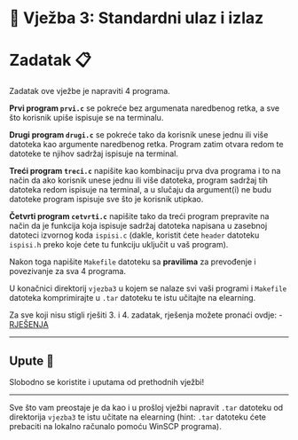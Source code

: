 # 🚀 Vježba 3: Standardni ulaz i izlaz

# Zadatak 📋

Zadatak ove vježbe je napraviti 4 programa.

<b>Prvi program `prvi.c`</b> se pokreće bez argumenata naredbenog retka, a sve što korisnik upiše ispisuje se na terminalu.

<b>Drugi program `drugi.c`</b> se pokreće tako da korisnik unese jednu ili više datoteka kao argumente naredbenog retka. Program zatim otvara redom te datoteke te njihov sadržaj ispisuje na terminal.

<b>Treći program `treci.c`</b> napišite kao kombinaciju prva dva programa i to na način da ako korisnik unese jednu ili više datoteka, program sadržaj tih datoteka redom ispisuje na terminal, a u slučaju da argument(i) ne budu datoteke program ispisuje sve što je korisnik utipkao.

<b>Četvrti program `cetvrti.c`</b> napišite tako da treći program prepravite na način da je funkcija koja ispisuje sadržaj datoteka napisana u zasebnoj datoteci izvornog koda `ispisi.c` (dakle, koristit ćete `header` datoteku `ispisi.h` preko koje ćete tu funkciju uključit u vaš program).

Nakon toga napišite `Makefile` datoteku sa <b>pravilima</b> za prevođenje i povezivanje za sva 4 programa.

U konačnici direktorij `vjezba3` u kojem se nalaze svi vaši programi i `Makefile` datoteka komprimirajte u `.tar` datoteku te istu učitajte na elearning.

Za sve koji nisu stigli rješiti 3. i 4. zadatak, rješenja možete pronaći ovdje: - [RJEŠENJA](rjesenja/README.md)

___

## Upute 🧭

Slobodno se koristite i uputama od prethodnih vježbi!

___

Sve što vam preostaje je da kao i u prošloj vježbi napravit `.tar` datoteku od direktorija `vjezba3` te istu učitate na elearning (hint: `.tar` datoteku ćete prebaciti na lokalno računalo pomoću WinSCP programa). 
